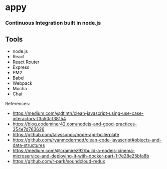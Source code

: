 # appy
### Continuous Integration built in node.js

## Tools
* node.js
* React
* React Router
* Express
* PM2
* Babel
* Webpack
* Mocha
* Chai

References:
* https://medium.com/@dtinth/clean-javascript-using-use-case-interactors-f3a50c138154
* https://blog.codeminer42.com/nodejs-and-good-practices-354e7d763626
* https://github.com/talyssonoc/node-api-boilerplate
* https://github.com/ryanmcdermott/clean-code-javascript#objects-and-data-structures
* https://medium.com/@cramirez92/build-a-nodejs-cinema-microservice-and-deploying-it-with-docker-part-1-7e28e25bfa8b
* https://github.com/r-park/soundcloud-redux
